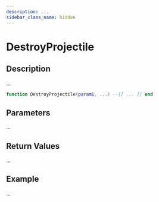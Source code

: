 ```yaml
---
description: ...
sidebar_class_name: hidden
---
```


# DestroyProjectile

## Description

...

```lua
function DestroyProjectile(param1, ...) --[[ ... ]] end
```

## Parameters

...

## Return Values

...

## Example

...

